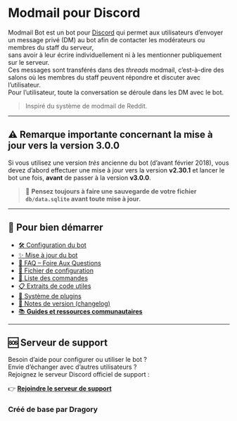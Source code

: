 # Modmail pour Discord

Modmail Bot est un bot pour [Discord](https://discord.com/) qui permet aux utilisateurs d’envoyer un message privé (DM) au bot afin de contacter les modérateurs ou membres du staff du serveur,  
sans avoir à leur écrire individuellement ni à les mentionner publiquement sur le serveur.  
Ces messages sont transférés dans des *threads* modmail, c’est-à-dire des salons où les membres du staff peuvent répondre et discuter avec l’utilisateur.  
Pour l’utilisateur, toute la conversation se déroule dans les DM avec le bot.

> Inspiré du système de modmail de Reddit.

---

## ⚠ Remarque importante concernant la mise à jour vers la version 3.0.0

Si vous utilisez une version *très* ancienne du bot (d’avant février 2018), vous devez d’abord effectuer une mise à jour vers la version **v2.30.1** et lancer le bot une fois, **avant** de passer à la version **v3.0.0**.

> 💾 **Pensez toujours à faire une sauvegarde de votre fichier `db/data.sqlite` avant toute mise à jour.**

---

## 🚀 Pour bien démarrer

- [🛠️ Configuration du bot](docs/setup.md)
- [✨ Mise à jour du bot](docs/updating.md)
- [🙋 FAQ – Foire Aux Questions](docs/faq.md)
- [📝 Fichier de configuration](docs/configuration.md)
- [🤖 Liste des commandes](docs/commands.md)
- [📋 Extraits de code utiles](docs/snippets.md)
- [🧩 Système de plugins](docs/plugins.md)
- [📌 Notes de version (changelog)](CHANGELOG.md)
- [📚 **Guides et ressources communautaires**](https://github.com/Dragory/modmailbot-community-resources)

---

## 🆘 Serveur de support

Besoin d’aide pour configurer ou utiliser le bot ?  
Envie d’échanger avec d’autres utilisateurs ?  
Rejoignez le serveur Discord officiel de support :

👉 **[Rejoindre le serveur de support](https://discord.gg/vRuhG9R)**

### Créé de base par Dragory
